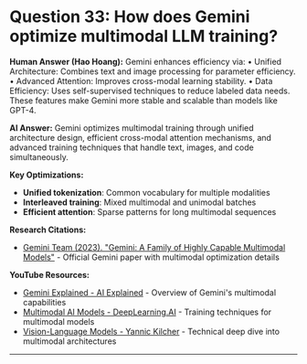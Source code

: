 # Question 33: How does Gemini optimize multimodal LLM training?

**Human Answer (Hao Hoang):**
Gemini enhances efficiency via:
• Unified Architecture: Combines text and image processing for parameter efficiency.
• Advanced Attention: Improves cross-modal learning stability.
• Data Efficiency: Uses self-supervised techniques to reduce labeled data needs.
These features make Gemini more stable and scalable than models like GPT-4.

**AI Answer:**
Gemini optimizes multimodal training through unified architecture design, efficient cross-modal attention mechanisms, and advanced training techniques that handle text, images, and code simultaneously.

**Key Optimizations:**
- **Unified tokenization**: Common vocabulary for multiple modalities
- **Interleaved training**: Mixed multimodal and unimodal batches
- **Efficient attention**: Sparse patterns for long multimodal sequences

**Research Citations:**
- [Gemini Team (2023). "Gemini: A Family of Highly Capable Multimodal Models"](https://arxiv.org/abs/2312.11805) - Official Gemini paper with multimodal optimization details

**YouTube Resources:**
- [Gemini Explained - AI Explained](https://www.youtube.com/watch?v=5GsBPILYmhk) - Overview of Gemini's multimodal capabilities
- [Multimodal AI Models - DeepLearning.AI](https://www.youtube.com/watch?v=jNiePXwNGfM) - Training techniques for multimodal models
- [Vision-Language Models - Yannic Kilcher](https://www.youtube.com/watch?v=zRb7s6_2XwQ) - Technical deep dive into multimodal architectures

---

